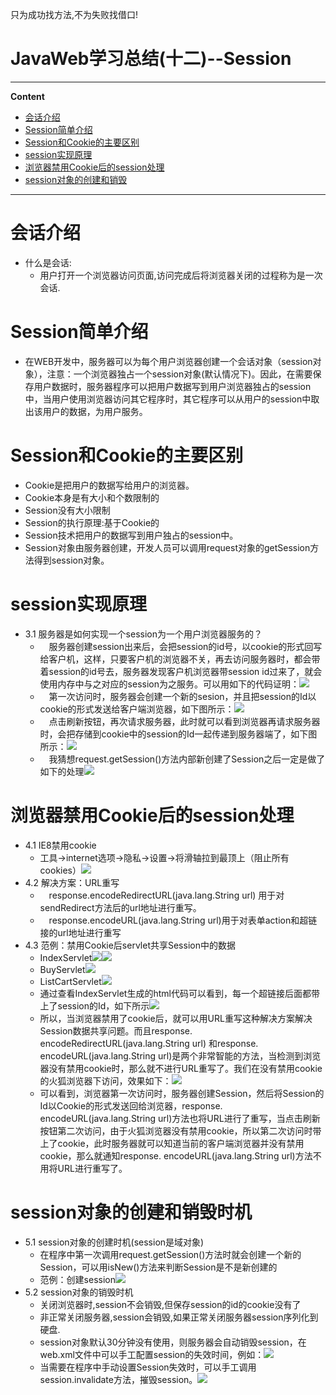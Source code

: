 只为成功找方法,不为失败找借口!

# JavaWeb学习总结(十二)--Session

----
**Content**
-	[会话介绍](#会话介绍)
-	[Session简单介绍](#Session简单介绍)
-	[Session和Cookie的主要区别](#Session和Cookie的主要区别)
-	[session实现原理](#session实现原理)
-	[浏览器禁用Cookie后的session处理](#浏览器禁用Cookie后的session处理)
-	[session对象的创建和销毁](#session对象的创建和销毁时机)

----
# 会话介绍
-	什么是会话:
	-	用户打开一个浏览器访问页面,访问完成后将浏览器关闭的过程称为是一次会话.
# Session简单介绍
-	在WEB开发中，服务器可以为每个用户浏览器创建一个会话对象（session对象），注意：一个浏览器独占一个session对象(默认情况下)。因此，在需要保存用户数据时，服务器程序可以把用户数据写到用户浏览器独占的session中，当用户使用浏览器访问其它程序时，其它程序可以从用户的session中取出该用户的数据，为用户服务。
# Session和Cookie的主要区别
-	Cookie是把用户的数据写给用户的浏览器。
-	Cookie本身是有大小和个数限制的
-	Session没有大小限制
-	Session的执行原理:基于Cookie的
-	Session技术把用户的数据写到用户独占的session中。
-	Session对象由服务器创建，开发人员可以调用request对象的getSession方法得到session对象。
# session实现原理
-	3.1 服务器是如何实现一个session为一个用户浏览器服务的？
	-	　服务器创建session出来后，会把session的id号，以cookie的形式回写给客户机，这样，只要客户机的浏览器不关，再去访问服务器时，都会带着session的id号去，服务器发现客户机浏览器带session id过来了，就会使用内存中与之对应的session为之服务。可以用如下的代码证明：![](http://i.imgur.com/oWawA4m.png)
	-	　第一次访问时，服务器会创建一个新的sesion，并且把session的Id以cookie的形式发送给客户端浏览器，如下图所示：![](http://i.imgur.com/xKylSwH.png)
	-	　点击刷新按钮，再次请求服务器，此时就可以看到浏览器再请求服务器时，会把存储到cookie中的session的Id一起传递到服务器端了，如下图所示：![](http://i.imgur.com/GhoXC14.png)
	-	　我猜想request.getSession()方法内部新创建了Session之后一定是做了如下的处理![](http://i.imgur.com/zfAk1Ef.png)　
# 浏览器禁用Cookie后的session处理
-	4.1 IE8禁用cookie
	-	工具->internet选项->隐私->设置->将滑轴拉到最顶上（阻止所有cookies）![](http://i.imgur.com/PbL6y5i.png)
-	4.2 解决方案：URL重写
	-	　response.encodeRedirectURL(java.lang.String url) 用于对sendRedirect方法后的url地址进行重写。
	-	　response.encodeURL(java.lang.String url)用于对表单action和超链接的url地址进行重写
-	4.3 范例：禁用Cookie后servlet共享Session中的数据
	-	IndexServlet![](http://i.imgur.com/9SIeK15.png)![](http://i.imgur.com/Tn2u3sE.png)
	-	BuyServlet![](http://i.imgur.com/4XPZfcT.png)
	-	ListCartServlet![](http://i.imgur.com/0WF2UOQ.png)
	-	通过查看IndexServlet生成的html代码可以看到，每一个超链接后面都带上了session的Id，如下所示![](http://i.imgur.com/PVTeUf1.png)
	-	所以，当浏览器禁用了cookie后，就可以用URL重写这种解决方案解决Session数据共享问题。而且response. encodeRedirectURL(java.lang.String url) 和response. encodeURL(java.lang.String url)是两个非常智能的方法，当检测到浏览器没有禁用cookie时，那么就不进行URL重写了。我们在没有禁用cookie的火狐浏览器下访问，效果如下：![](http://i.imgur.com/gpa1ig2.png)
	-	可以看到，浏览器第一次访问时，服务器创建Session，然后将Session的Id以Cookie的形式发送回给浏览器，response. encodeURL(java.lang.String url)方法也将URL进行了重写，当点击刷新按钮第二次访问，由于火狐浏览器没有禁用cookie，所以第二次访问时带上了cookie，此时服务器就可以知道当前的客户端浏览器并没有禁用cookie，那么就通知response. encodeURL(java.lang.String url)方法不用将URL进行重写了。
# session对象的创建和销毁时机
-	5.1 session对象的创建时机(session是域对象)
	-	在程序中第一次调用request.getSession()方法时就会创建一个新的Session，可以用isNew()方法来判断Session是不是新创建的
	-	范例：创建session![](http://i.imgur.com/2qkVuF4.png)
-	5.2 session对象的销毁时机
	-	关闭浏览器时,session不会销毁,但保存session的id的cookie没有了
	-	非正常关闭服务器,session会销毁,如果正常关闭服务器session序列化到硬盘.
	-	session对象默认30分钟没有使用，则服务器会自动销毁session，在web.xml文件中可以手工配置session的失效时间，例如：![](http://i.imgur.com/3iCJWIU.png)
	-	当需要在程序中手动设置Session失效时，可以手工调用session.invalidate方法，摧毁session。![](http://i.imgur.com/hrqToje.png)
	
